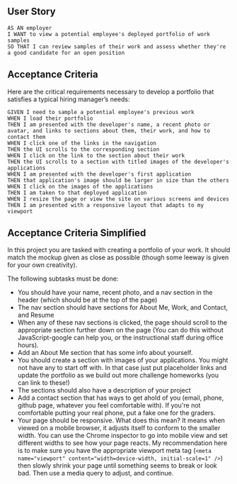## User Story

```
AS AN employer
I WANT to view a potential employee's deployed portfolio of work samples
SO THAT I can review samples of their work and assess whether they're a good candidate for an open position
```


## Acceptance Criteria

Here are the critical requirements necessary to develop a portfolio that satisfies a typical hiring manager’s needs:

```
GIVEN I need to sample a potential employee's previous work
WHEN I load their portfolio
THEN I am presented with the developer's name, a recent photo or avatar, and links to sections about them, their work, and how to contact them
WHEN I click one of the links in the navigation
THEN the UI scrolls to the corresponding section
WHEN I click on the link to the section about their work
THEN the UI scrolls to a section with titled images of the developer's applications
WHEN I am presented with the developer's first application
THEN that application's image should be larger in size than the others
WHEN I click on the images of the applications
THEN I am taken to that deployed application
WHEN I resize the page or view the site on various screens and devices
THEN I am presented with a responsive layout that adapts to my viewport
```

## Acceptance Criteria Simplified

In this project you are tasked with creating a portfolio of your work. It should match the mockup given as close as possible (though some leeway is given for your own creativity).

The following subtasks must be done:

* You should have your name, recent photo, and a nav section in the header (which should be at the top of the page)
* The nav section should have sections for About Me, Work, and Contact, and Resume
* When any of these nav sections is clicked, the page should scroll to the appropriate section further down on the page (You can do this without JavaScript-google can help you, or the instructional staff during office hours).
* Add an About Me section that has some info about yourself.
* You should create a section with images of your applications. You might not have any to start off with. In that case just put placeholder links and update the portfolio as we build out more challenge homeworks (you can link to these!)
* The sections should also have a description of your project
* Add a contact section that has ways to get ahold of you (email, phone, github page, whatever you feel comfortable with). If you're not comfortable putting your real phone, put a fake one for the graders.
* Your page should be responsive. What does this mean? It means when viewed on a mobile browser, it adjusts itself to conform to the smaller width. You can use the Chrome inspector to go into mobile view and set different widths to see how your page reacts. My recommendation here is to make sure you have the appropriate viewport meta tag (`<meta name="viewport" content="width=device-width, initial-scale=1" />`) then slowly shrink your page until something seems to break or look bad. Then use a media query to adjust, and continue.